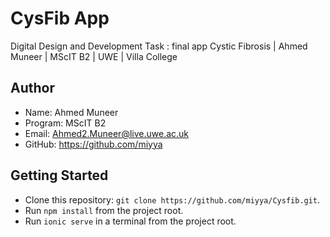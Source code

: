# CysFib App
Digital Design and Development Task : final app Cystic Fibrosis | Ahmed Muneer | MScIT B2 | UWE | Villa College

## Author
- Name: Ahmed Muneer
- Program: MScIT B2
- Email: Ahmed2.Muneer@live.uwe.ac.uk
- GitHub: https://github.com/miyya

## Getting Started

* Clone this repository: `git clone https://github.com/miyya/Cysfib.git`.
* Run `npm install` from the project root.
* Run `ionic serve` in a terminal from the project root.


